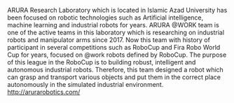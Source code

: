 ARURA Research Laboratory which is located in Islamic Azad University has been focused on robotic technologies 
such as Artificial intelligence, machine learning and industrial robots for years. ARURA @WORK team is one of 
the active teams in this laboratory which is researching on industrial robots and manipulator arms since 2017.
Now this team with history of participant in several competitions such as RoboCup and Fira Robo World Cup for 
years, focused on @work robots defined by RoboCup. The purpose of this league in the RoboCup is to building 
robust, intelligent and autonomous industrial robots. Therefore, this team designed a robot which can grasp
and transport various objects and put them in the correct place autonomously in the simulated industrial
environment. 
http://arurarobotics.com/

